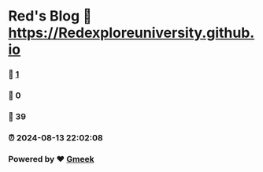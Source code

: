 # Red's Blog :link: https://Redexploreuniversity.github.io 
### :page_facing_up: [1](https://Redexploreuniversity.github.io/tag.html) 
### :speech_balloon: 0 
### :hibiscus: 39 
### :alarm_clock: 2024-08-13 22:02:08 
### Powered by :heart: [Gmeek](https://github.com/Meekdai/Gmeek)
